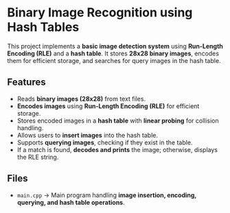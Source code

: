 # Binary Image Recognition using Hash Tables

This project implements a **basic image detection system** using **Run-Length Encoding (RLE)** and a **hash table**. It stores **28x28 binary images**, encodes them for efficient storage, and searches for query images in the hash table.

## Features
- Reads **binary images (28x28)** from text files.
- **Encodes images** using **Run-Length Encoding (RLE)** for efficient storage.
- Stores encoded images in a **hash table** with **linear probing** for collision handling.
- Allows users to **insert images** into the hash table.
- Supports **querying images**, checking if they exist in the table.
- If a match is found, **decodes and prints** the image; otherwise, displays the RLE string.

## Files
- `main.cpp` → Main program handling **image insertion, encoding, querying, and hash table operations**.

